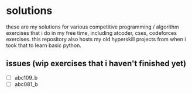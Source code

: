 # solutions
these are my solutions for various competitive programming / algorithm exercises that i do in my free time,
including atcoder, cses, codeforces exercises. this repository also hosts my old hyperskill projects
from when i took that to learn basic python.

## issues (wip exercises that i haven't finished yet)
- [ ] abc109_b
- [ ] abc081_b
